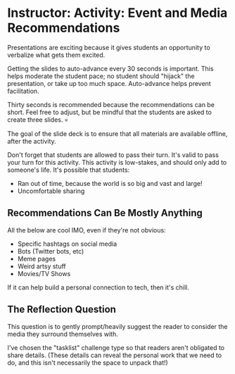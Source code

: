 # Instructor: Activity: Event and Media Recommendations

Presentations are exciting because it gives students an opportunity to verbalize what gets them excited.

Getting the slides to auto-advance every 30 seconds is important. This helps moderate the student pace; no student should "hijack" the presentation, or take up too much space. Auto-advance helps prevent facilitation.

Thirty seconds is recommended because the recommendations can be short. Feel free to adjust, but be mindful that the students are asked to create three slides. 💀

The goal of the slide deck is to ensure that all materials are available offline, after the activity.

Don't forget that students are allowed to pass their turn. It's valid to pass your turn for this activity. This activity is low-stakes, and should only add to someone's life. It's possible that students:

- Ran out of time, because the world is so big and vast and large!
- Uncomfortable sharing

## Recommendations Can Be Mostly Anything

All the below are cool IMO, even if they're not obvious:

- Specific hashtags on social media
- Bots (Twitter bots, etc)
- Meme pages
- Weird artsy stuff
- Movies/TV Shows

If it can help build a personal connection to tech, then it's chill.

## The Reflection Question

This question is to gently prompt/heavily suggest the reader to consider the media they surround themselves with.

I've chosen the "tasklist" challenge type so that readers aren't obligated to share details. (These details can reveal the personal work that we need to do, and this isn't necessarily the space to unpack that!)
